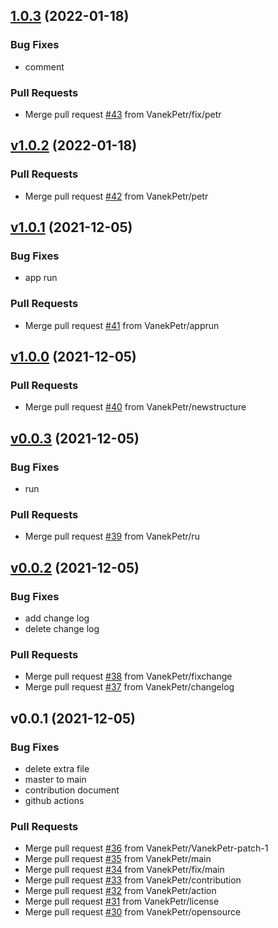 
<a name="1.0.3"></a>
## [1.0.3](https://github.com/VanekPetr/investment-funnel/compare/v1.0.2...1.0.3) (2022-01-18)

### Bug Fixes

* comment

### Pull Requests

* Merge pull request [#43](https://github.com/VanekPetr/investment-funnel/issues/43) from VanekPetr/fix/petr


<a name="v1.0.2"></a>
## [v1.0.2](https://github.com/VanekPetr/investment-funnel/compare/v1.0.1...v1.0.2) (2022-01-18)

### Pull Requests

* Merge pull request [#42](https://github.com/VanekPetr/investment-funnel/issues/42) from VanekPetr/petr


<a name="v1.0.1"></a>
## [v1.0.1](https://github.com/VanekPetr/investment-funnel/compare/v1.0.0...v1.0.1) (2021-12-05)

### Bug Fixes

* app run

### Pull Requests

* Merge pull request [#41](https://github.com/VanekPetr/investment-funnel/issues/41) from VanekPetr/apprun


<a name="v1.0.0"></a>
## [v1.0.0](https://github.com/VanekPetr/investment-funnel/compare/v0.0.3...v1.0.0) (2021-12-05)

### Pull Requests

* Merge pull request [#40](https://github.com/VanekPetr/investment-funnel/issues/40) from VanekPetr/newstructure


<a name="v0.0.3"></a>
## [v0.0.3](https://github.com/VanekPetr/investment-funnel/compare/v0.0.2...v0.0.3) (2021-12-05)

### Bug Fixes

* run

### Pull Requests

* Merge pull request [#39](https://github.com/VanekPetr/investment-funnel/issues/39) from VanekPetr/ru


<a name="v0.0.2"></a>
## [v0.0.2](https://github.com/VanekPetr/investment-funnel/compare/v0.0.1...v0.0.2) (2021-12-05)

### Bug Fixes

* add change log
* delete change log

### Pull Requests

* Merge pull request [#38](https://github.com/VanekPetr/investment-funnel/issues/38) from VanekPetr/fixchange
* Merge pull request [#37](https://github.com/VanekPetr/investment-funnel/issues/37) from VanekPetr/changelog


<a name="v0.0.1"></a>
## v0.0.1 (2021-12-05)

### Bug Fixes

* delete extra file
* master to main
* contribution document
* github actions

### Pull Requests

* Merge pull request [#36](https://github.com/VanekPetr/investment-funnel/issues/36) from VanekPetr/VanekPetr-patch-1
* Merge pull request [#35](https://github.com/VanekPetr/investment-funnel/issues/35) from VanekPetr/main
* Merge pull request [#34](https://github.com/VanekPetr/investment-funnel/issues/34) from VanekPetr/fix/main
* Merge pull request [#33](https://github.com/VanekPetr/investment-funnel/issues/33) from VanekPetr/contribution
* Merge pull request [#32](https://github.com/VanekPetr/investment-funnel/issues/32) from VanekPetr/action
* Merge pull request [#31](https://github.com/VanekPetr/investment-funnel/issues/31) from VanekPetr/license
* Merge pull request [#30](https://github.com/VanekPetr/investment-funnel/issues/30) from VanekPetr/opensource

